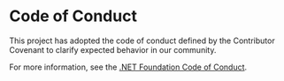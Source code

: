 # Code of Conduct

This project has adopted the code of conduct defined by the Contributor Covenant to clarify expected behavior in our community.

For more information, see the [.NET Foundation Code of Conduct](https://dotnetfoundation.org/code-of-conduct).
